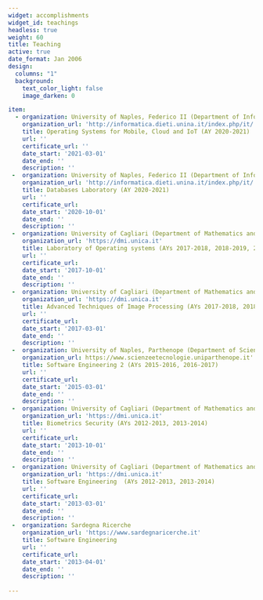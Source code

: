 ```yaml
---
widget: accomplishments
widget_id: teachings
headless: true
weight: 60
title: Teaching
active: true
date_format: Jan 2006
design:
  columns: "1"
  background:
    text_color_light: false
    image_darken: 0

item:
  - organization: University of Naples, Federico II (Department of Information Technology and Electrical Engineering)
    organization_url: 'http://informatica.dieti.unina.it/index.php/it/'
    title: Operating Systems for Mobile, Cloud and IoT (AY 2020-2021)
    url: ''
    certificate_url: '' 
    date_start: '2021-03-01'
    date_end: ''
    description: ''
 -  organization: University of Naples, Federico II (Department of Information Technology and Electrical Engineering)
    organization_url: 'http://informatica.dieti.unina.it/index.php/it/'
    title: Databases Laboratory (AY 2020-2021)
    url: ''
    certificate_url: 
    date_start: '2020-10-01'
    date_end: ''
    description: ''
 -  organization: University of Cagliari (Department of Mathematics and Computer Sciences)
    organization_url: 'https://dmi.unica.it'
    title: Laboratory of Operating systems (AYs 2017-2018, 2018-2019, 2019-2020)
    url: ''
    certificate_url: 
    date_start: '2017-10-01'
    date_end: ''
    description: ''
 -  organization: University of Cagliari (Department of Mathematics and Computer Sciences)
    organization_url: 'https://dmi.unica.it'
    title: Advanced Techniques of Image Processing (AYs 2017-2018, 2018-2019, 2019-2020)
    url: ''
    certificate_url: 
    date_start: '2017-03-01'
    date_end: ''
    description: ''
 -  organization: University of Naples, Parthenope (Department of Sciences and Technologies)
    organization_url: https://www.scienzeetecnologie.uniparthenope.it'
    title: Software Engineering 2 (AYs 2015-2016, 2016-2017)
    url: ''
    certificate_url: 
    date_start: '2015-03-01'
    date_end: ''
    description: ''
 -  organization: University of Cagliari (Department of Mathematics and Computer Sciences)
    organization_url: 'https://dmi.unica.it'
    title: Biometrics Security (AYs 2012-2013, 2013-2014)
    url: ''
    certificate_url: 
    date_start: '2013-10-01'
    date_end: ''
    description: ''
 -  organization: University of Cagliari (Department of Mathematics and Computer Sciences)
    organization_url: 'https://dmi.unica.it'
    title: Software Engineering  (AYs 2012-2013, 2013-2014)
    url: ''
    certificate_url: 
    date_start: '2013-03-01'
    date_end: ''
    description: ''
 -  organization: Sardegna Ricerche
    organization_url: 'https://www.sardegnaricerche.it'
    title: Software Engineering
    url: ''
    certificate_url: 
    date_start: '2013-04-01'
    date_end: ''
    description: ''
  
---
```

